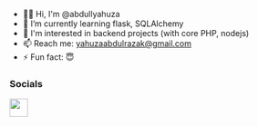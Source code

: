 - 🙋‍♂️ Hi, I'm @abdullyahuza
- 🌱 I’m currently learning flask, SQLAlchemy
- 👯 I'm interested in backend projects (with core PHP, nodejs)
- 📫 Reach me: yahuzaabdulrazak@gmail.com
- ⚡ Fun fact: 😇

### Socials

<p align="left">
<a href="https://www.linkedin.com/in/yahuzaabdulrazak" target="_blank" rel="noreferrer"><img src="https://raw.githubusercontent.com/danielcranney/readme-generator/main/public/icons/socials/linkedin.svg" width="32" height="32" /></a>
</p>
